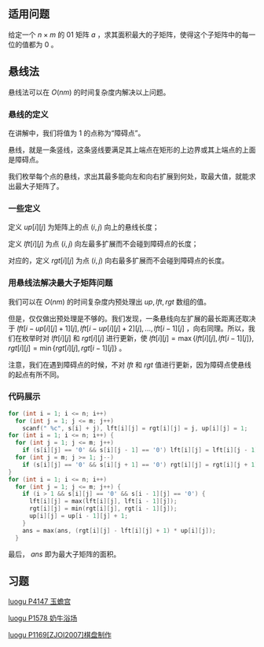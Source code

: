 ## 适用问题

给定一个 $n\times m$ 的 01 矩阵 $a$ ，求其面积最大的子矩阵，使得这个子矩阵中的每一位的值都为 $0$ 。

## 悬线法

悬线法可以在 $O(nm)$ 的时间复杂度内解决以上问题。

### 悬线的定义

在讲解中，我们将值为 $1$ 的点称为“障碍点”。

悬线，就是一条竖线，这条竖线要满足其上端点在矩形的上边界或其上端点的上面是障碍点。

我们枚举每个点的悬线，求出其最多能向左和向右扩展到何处，取最大值，就能求出最大子矩阵了。

### 一些定义

定义 $up[i][j]$ 为矩阵上的点 $(i,j)$ 向上的悬线长度；

定义 $lft[i][j]$ 为点 $(i,j)$ 向左最多扩展而不会碰到障碍点的长度；

对应的，定义 $rgt[i][j]$ 为点 $(i,j)$ 向右最多扩展而不会碰到障碍点的长度。

### 用悬线法解决最大子矩阵问题

我们可以在 $O(nm)$ 的时间复杂度内预处理出 $up,lft,rgt$ 数组的值。

但是，仅仅做出预处理是不够的。我们发现，一条悬线向左扩展的最长距离还取决于 $lft[i-up[i][j]+1][j],lft[i-up[i][j]+2][j],...,lft[i-1][j]$ ，向右同理。所以，我们在枚举时对 $lft[i][j]$ 和 $rgt[i][j]$ 进行更新，使 $lft[i][j]=\max\{lft[i][j],lft[i-1][j]\},rgt[i][j]=\min\{rgt[i][j],rgt[i-1][j]\}$ 。

注意，我们在遇到障碍点的时候，不对 $lft$ 和 $rgt$ 值进行更新，因为障碍点使悬线的起点有所不同。

### 代码展示

```cpp
for (int i = 1; i <= n; i++)
  for (int j = 1; j <= m; j++)
    scanf(" %c", s[i] + j), lft[i][j] = rgt[i][j] = j, up[i][j] = 1;
for (int i = 1; i <= n; i++) {
  for (int j = 1; j <= m; j++)
    if (s[i][j] == '0' && s[i][j - 1] == '0') lft[i][j] = lft[i][j - 1];
  for (int j = m; j >= 1; j--)
    if (s[i][j] == '0' && s[i][j + 1] == '0') rgt[i][j] = rgt[i][j + 1];
}
for (int i = 1; i <= n; i++)
  for (int j = 1; j <= m; j++) {
    if (i > 1 && s[i][j] == '0' && s[i - 1][j] == '0') {
      lft[i][j] = max(lft[i][j], lft[i - 1][j]);
      rgt[i][j] = min(rgt[i][j], rgt[i - 1][j]);
      up[i][j] = up[i - 1][j] + 1;
    }
    ans = max(ans, (rgt[i][j] - lft[i][j] + 1) * up[i][j]);
  }
```

最后， $ans$ 即为最大子矩阵的面积。

## 习题

[luogu P4147 玉蟾宫](https://www.luogu.org/problemnew/show/P4147)

[luogu P1578 奶牛浴场](https://www.luogu.org/problemnew/show/P1578)

[luogu P1169\[ZJOI2007\]棋盘制作](https://www.luogu.org/problemnew/show/P1169)
